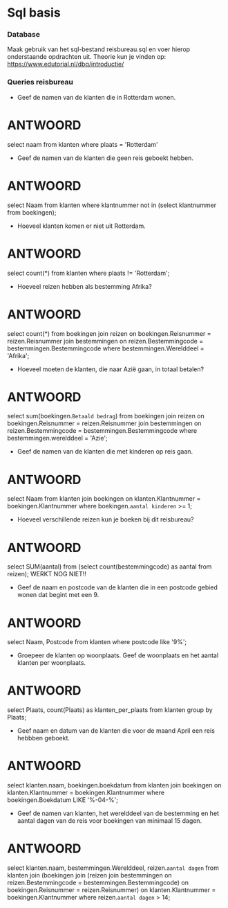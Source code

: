 # Sql basis

### Database 
Maak gebruik van het sql-bestand reisbureau.sql en voer hierop onderstaande opdrachten uit.
Theorie kun je vinden op: https://www.edutorial.nl/dbq/introductie/

### Queries reisbureau
* Geef de namen van de klanten die in Rotterdam wonen.
# ANTWOORD
select naam from klanten where plaats = 'Rotterdam'


* Geef de namen van de klanten die geen reis geboekt hebben.
# ANTWOORD
select Naam from klanten where klantnummer not in (select klantnummer from boekingen);


* Hoeveel klanten komen er niet uit Rotterdam.
# ANTWOORD
select count(*) from klanten where plaats != 'Rotterdam';


* Hoeveel reizen hebben als bestemming Afrika?
# ANTWOORD
select count(*) from boekingen
join reizen on boekingen.Reisnummer = reizen.Reisnummer
join bestemmingen on reizen.Bestemmingcode = bestemmingen.Bestemmingcode
 where bestemmingen.Werelddeel = 'Afrika';


* Hoeveel moeten de klanten, die naar Azië gaan, in totaal betalen?
# ANTWOORD
select sum(boekingen.`Betaald bedrag`) from boekingen
join reizen on boekingen.Reisnummer = reizen.Reisnummer
join bestemmingen on reizen.Bestemmingcode = bestemmingen.Bestemmingcode
where bestemmingen.werelddeel = 'Azie';


* Geef de namen van de klanten die met kinderen op reis gaan.
# ANTWOORD
select Naam from klanten
join boekingen on klanten.Klantnummer = boekingen.Klantnummer
where boekingen.`aantal kinderen` >= 1;

* Hoeveel verschillende reizen kun je boeken bij dit reisbureau?
# ANTWOORD
select SUM(aantal) from (select count(bestemmingcode) as aantal from reizen); 
WERKT NOG NIET!!

* Geef de naam en postcode van de klanten die in een postcode gebied wonen dat begint met een 9.
# ANTWOORD
select Naam, Postcode from klanten
where postcode like '9%';

* Groepeer de klanten op woonplaats. Geef de woonplaats en het aantal klanten per woonplaats.
# ANTWOORD
select Plaats, count(Plaats) as klanten_per_plaats from klanten
group by Plaats;

* Geef naam en datum van de klanten die voor de maand April een reis hebbben geboekt.
# ANTWOORD
select klanten.naam, boekingen.boekdatum from klanten
join boekingen on klanten.Klantnummer = boekingen.Klantnummer
where boekingen.Boekdatum LIKE '%-04-%';

* Geef de namen van klanten, het werelddeel van de bestemming en het aantal dagen van de reis voor boekingen van minimaal 15 dagen.
# ANTWOORD
select klanten.naam, bestemmingen.Werelddeel, reizen.`aantal dagen` from klanten
join (boekingen 
      	join (reizen
      		join bestemmingen on reizen.Bestemmingcode = bestemmingen.Bestemmingcode)
      	on boekingen.Reisnummer = reizen.Reisnummer)
      on klanten.Klantnummer = boekingen.Klantnummer
where reizen.`aantal dagen` > 14;